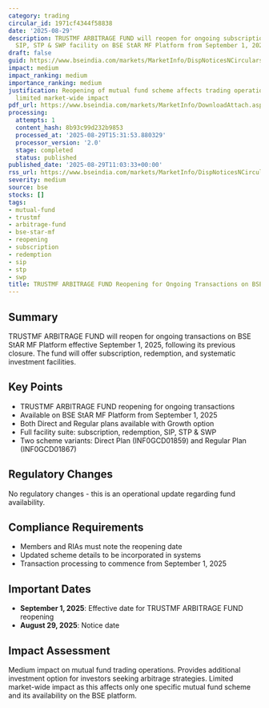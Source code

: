 ```yaml
---
category: trading
circular_id: 1971cf4344f58838
date: '2025-08-29'
description: TRUSTMF ARBITRAGE FUND will reopen for ongoing subscription, redemption,
  SIP, STP & SWP facility on BSE StAR MF Platform from September 1, 2025.
draft: false
guid: https://www.bseindia.com/markets/MarketInfo/DispNoticesNCirculars.aspx?Noticeid={1E1ED26C-40E4-402F-AD9B-3A112B0911EE}&noticeno=20250829-13&dt=08/29/2025&icount=13&totcount=55&flag=0
impact: medium
impact_ranking: medium
importance_ranking: medium
justification: Reopening of mutual fund scheme affects trading operations but has
  limited market-wide impact
pdf_url: https://www.bseindia.com/markets/MarketInfo/DownloadAttach.aspx?id=20250829-13&attachedId=
processing:
  attempts: 1
  content_hash: 8b93c99d232b9853
  processed_at: '2025-08-29T15:31:53.880329'
  processor_version: '2.0'
  stage: completed
  status: published
published_date: '2025-08-29T11:03:33+00:00'
rss_url: https://www.bseindia.com/markets/MarketInfo/DispNoticesNCirculars.aspx?Noticeid={1E1ED26C-40E4-402F-AD9B-3A112B0911EE}&noticeno=20250829-13&dt=08/29/2025&icount=13&totcount=55&flag=0
severity: medium
source: bse
stocks: []
tags:
- mutual-fund
- trustmf
- arbitrage-fund
- bse-star-mf
- reopening
- subscription
- redemption
- sip
- stp
- swp
title: TRUSTMF ARBITRAGE FUND Reopening for Ongoing Transactions on BSE StAR MF Platform
---
```


## Summary

TRUSTMF ARBITRAGE FUND will reopen for ongoing transactions on BSE StAR MF Platform effective September 1, 2025, following its previous closure. The fund will offer subscription, redemption, and systematic investment facilities.

## Key Points

- TRUSTMF ARBITRAGE FUND reopening for ongoing transactions
- Available on BSE StAR MF Platform from September 1, 2025
- Both Direct and Regular plans available with Growth option
- Full facility suite: subscription, redemption, SIP, STP & SWP
- Two scheme variants: Direct Plan (INF0GCD01859) and Regular Plan (INF0GCD01867)

## Regulatory Changes

No regulatory changes - this is an operational update regarding fund availability.

## Compliance Requirements

- Members and RIAs must note the reopening date
- Updated scheme details to be incorporated in systems
- Transaction processing to commence from September 1, 2025

## Important Dates

- **September 1, 2025**: Effective date for TRUSTMF ARBITRAGE FUND reopening
- **August 29, 2025**: Notice date

## Impact Assessment

Medium impact on mutual fund trading operations. Provides additional investment option for investors seeking arbitrage strategies. Limited market-wide impact as this affects only one specific mutual fund scheme and its availability on the BSE platform.